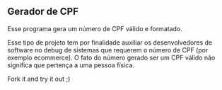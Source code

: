 ## Gerador de CPF

Esse programa gera um número de CPF válido e formatado.

Esse tipo de projeto tem por finalidade auxiliar os desenvolvedores de software no debug de sistemas que requerem o número de CPF (por exemplo ecommerce). O fato do número gerado ser um CPF válido não significa que pertença a uma pessoa física.

Fork it and try it out ;) 